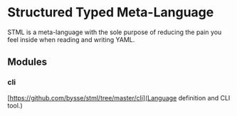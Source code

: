 # Structured Typed Meta-Language
STML is a meta-language with the sole purpose of reducing the pain you feel inside
when reading and writing YAML.

## Modules
### cli
[https://github.com/bysse/stml/tree/master/cli](Language definition and CLI tool.)
